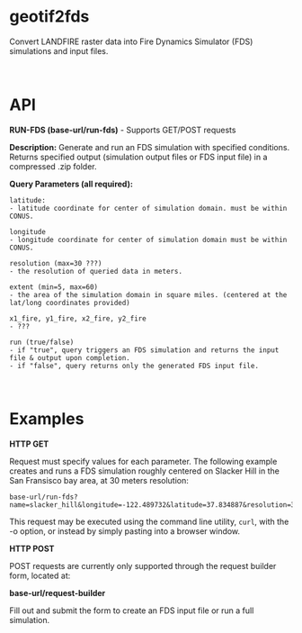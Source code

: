 # geotif2fds
Convert LANDFIRE raster data into Fire Dynamics Simulator (FDS) simulations and input files.

<br>

# API 
**RUN-FDS (base-url/run-fds)** - Supports GET/POST requests

**Description:** Generate and run an FDS simulation with specified conditions. Returns specified output (simulation output files or FDS input file) in a compressed .zip folder.

**Query Parameters (all required):**

    latitude:
    - latitude coordinate for center of simulation domain. must be within CONUS.
        
    longitude
    - longitude coordinate for center of simulation domain must be within CONUS.
        
    resolution (max=30 ???)
    - the resolution of queried data in meters.
        
    extent (min=5, max=60)
    - the area of the simulation domain in square miles. (centered at the lat/long coordinates provided)
        
    x1_fire, y1_fire, x2_fire, y2_fire
    - ???
        
    run (true/false)
    - if "true", query triggers an FDS simulation and returns the input file & output upon completion. 
    - if "false", query returns only the generated FDS input file.

<br>

# Examples

**HTTP GET**

Request must specify values for each parameter. The following example creates and runs a FDS simulation roughly centered on Slacker Hill in the San Fransisco bay area, at 30 meters resolution:

    base-url/run-fds?name=slacker_hill&longitude=-122.489732&latitude=37.834887&resolution=30&extent=5&time=1&x1_fire=1&y1_fire=1&x2_fire=1&y1_fire=1&run=true

This request may be executed using the command line utility, <code>curl</code>, with the -o option, or instead by simply pasting into a browser window.

**HTTP POST**

POST requests are currently only supported through the request builder form, located at:

 **base-url/request-builder**

Fill out and submit the form to create an FDS input file or run a full simulation.

